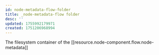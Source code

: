```yaml
---
id: node-metadata-flow-folder
title: _node-metadata-flow folder
desc: ''
updated: 1755992179971
created: 1751206968994
---
```


The filesystem container of the [[resource.node-component.flow.node-metadata]]
